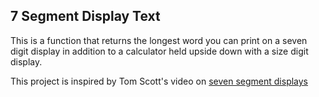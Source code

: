 ## 7 Segment Display Text
This is a function that returns the longest word you can print on a seven digit display in addition to a calculator held upside down with a size digit display.

This project is inspired by Tom Scott's video on [seven segment displays](https://youtu.be/zp4BMR88260)
